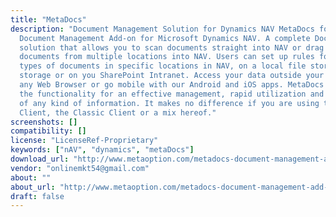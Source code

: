 ```yaml
---
title: "MetaDocs"
description: "Document Management Solution for Dynamics NAV MetaDocs for NAV is the
  Document Management Add-on for Microsoft Dynamics NAV. A complete Document Management
  solution that allows you to scan documents straight into NAV or drag and drop electronic
  documents from multiple locations into NAV. Users can set up rules for storing different
  types of documents in specific locations in NAV, on a local file storage, cloud
  storage or on you SharePoint Intranet. Access your data outside your office using
  any Web Browser or go mobile with our Android and iOS apps. MetaDocs provides all
  the functionality for an effective management, rapid utilization and secure control
  of any kind of information. It makes no difference if you are using the Role Tailored
  Client, the Classic Client or a mix hereof."
screenshots: []
compatibility: []
license: "LicenseRef-Proprietary"
keywords: ["nAV", "dynamics", "metaDocs"]
download_url: "http://www.metaoption.com/metadocs-document-management-add-on-for-dynamics-nav/"
vendor: "onlinemkt54@gmail.com"
about: ""
about_url: "http://www.metaoption.com/metadocs-document-management-add-on-for-dynamics-nav/"
draft: false
---
```


